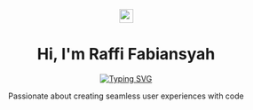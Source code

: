<div align="center"> <img src="https://media.giphy.com/media/hvRJCLFzcasrR4ia7z/giphy.gif" width="25px" height="25px"> <h1>Hi, I'm Raffi Fabiansyah</h1> </div> <p align="center"> <a href="https://github.com/raffifabiansyah"> <img src="https://readme-typing-svg.herokuapp.com?font=Fira+Code&color=F7F7F7&center=true&Center=true&width=435&lines=Developer" alt="Typing SVG" /> </a> </p> <p align="center"> Passionate about creating seamless user experiences with code </p>
